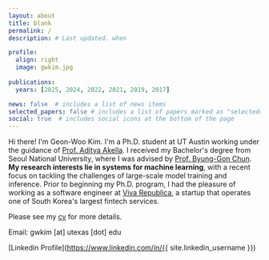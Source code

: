 ```yaml
---
layout: about
title: blank
permalink: /
description: # Last updated. when

profile:
  align: right
  image: gwkim.jpg
    
publications:
  years: [2025, 2024, 2022, 2021, 2019, 2017]

news: false  # includes a list of news items
selected_papers: false # includes a list of papers marked as "selected={true}"
social: true  # includes social icons at the bottom of the page
---
```


Hi there! I'm Geon-Woo Kim. I'm a Ph.D. student at UT Austin working under the guidance of [Prof. Aditya Akella](https://www.cs.utexas.edu/~akella/).
I received my Bachelor's degree from Seoul National University, where I was advised by [Prof. Byung-Gon Chun](https://bgchun.github.io/).
**My research interests lie in systems for machine learning**, with a recent focus on tackling the challenges of large-scale model training and inference.
Prior to beginning my Ph.D. program, I had the pleasure of working as a software engineer at [Viva Republica](https://toss.im/en), a startup that operates one of South Korea's largest fintech services.

Please see my [cv](assets/pdf/CV_Geon-Woo_Kim.pdf) for more details.

Email: gwkim \[at\] utexas \[dot\] edu

[Linkedin Profile](https://www.linkedin.com/in/{{ site.linkedin_username }})
